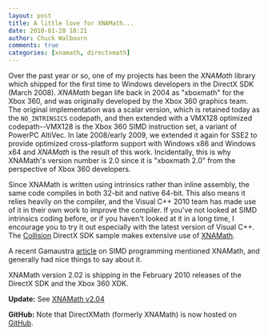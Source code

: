 ```yaml
---
layout: post
title: A little love for XNAMath...
date: 2010-01-28 18:21
author: Chuck Walbourn
comments: true
categories: [xnamath, directxmath]
---
```

Over the past year or so, one of my projects has been the <em>XNAMath</em> library which shipped for the first time to Windows developers in the DirectX SDK (March 2008). <em>XNAMath</em> began life back in 2004 as "xboxmath" for the Xbox 360, and was originally developed by the Xbox 360 graphics team. The original implementation was a scalar version, which is retained today as the ``NO_INTRINSICS`` codepath, and then extended with a VMX128 optimized codepath--VMX128 is the Xbox 360 SIMD instruction set, a variant of PowerPC AltiVec. In late 2008/early 2009, we extended it again for SSE2 to provide optimized cross-platform support with Windows x86 and Windows x64 and <em>XNAMath</em> is the result of this work. Incidentally, this is why XNAMath's version number is 2.0 since it is "xboxmath 2.0" from the perspective of Xbox 360 developers.
<!--more-->

Since XNAMath is written using intrinsics rather than inline assembly, the same code compiles in both 32-bit and native 64-bit. This also means it relies heavily on the compiler, and the Visual C++ 2010 team has made use of it in their own work to improve the compiler. If you've not looked at SIMD intrinsics coding before, or if you haven't looked at it in a long time, I encourage you to try it out especially with the latest version of Visual C++. The [Collision](https://github.com/walbourn/directx-sdk-samples/tree/master/Collision) DirectX SDK sample makes extensive use of [XNAMath](https://docs.microsoft.com/en-us/windows/desktop/dxmath/ovw-xnamath-progguide).

A recent Gamaustra [article](http://www.gamasutra.com/view/feature/4248/designing_fast_crossplatform_simd_.php) on SIMD programming mentioned XNAMath, and generally had nice things to say about it.

XNAMath version 2.02 is shipping in the February 2010 releases of the DirectX SDK and the Xbox 360 XDK.

<strong>Update:</strong> See [XNAMath v2.04](https://walbourn.github.io/xna-math-version-2-04/)

<strong>GitHub:</strong> Note that DirectXMath (formerly XNAMath) is now hosted on [GitHub](https://github.com/Microsoft/DirectXMath).

